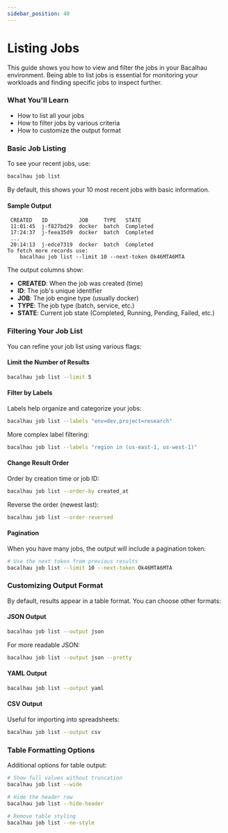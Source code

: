 ```yaml
---
sidebar_position: 40
---
```

# Listing  Jobs

This guide shows you how to view and filter the jobs in your Bacalhau environment. Being able to list jobs is essential for monitoring your workloads and finding specific jobs to inspect further.

### What You'll Learn

* How to list all your jobs
* How to filter jobs by various criteria
* How to customize the output format

### Basic Job Listing

To see your recent jobs, use:

```bash
bacalhau job list
```

By default, this shows your 10 most recent jobs with basic information.

#### Sample Output

```
 CREATED   ID          JOB     TYPE   STATE
 11:01:45  j-f827bd29  docker  batch  Completed
 17:24:37  j-feea35d9  docker  batch  Completed
 ...
 20:14:13  j-edce7319  docker  batch  Completed
To fetch more records use:
	bacalhau job list --limit 10 --next-token Ok46MTA6MTA
```

The output columns show:

* **CREATED**: When the job was created (time)
* **ID**: The job's unique identifier
* **JOB**: The job engine type (usually docker)
* **TYPE**: The job type (batch, service, etc.)
* **STATE**: Current job state (Completed, Running, Pending, Failed, etc.)

### Filtering Your Job List

You can refine your job list using various flags:

#### Limit the Number of Results

```bash
bacalhau job list --limit 5
```

#### Filter by Labels

Labels help organize and categorize your jobs:

```bash
bacalhau job list --labels "env=dev,project=research"
```

More complex label filtering:

```bash
bacalhau job list --labels "region in (us-east-1, us-west-1)"
```

#### Change Result Order

Order by creation time or job ID:

```bash
bacalhau job list --order-by created_at
```

Reverse the order (newest last):

```bash
bacalhau job list --order-reversed
```

#### Pagination

When you have many jobs, the output will include a pagination token:

```bash
# Use the next token from previous results
bacalhau job list --limit 10 --next-token Ok46MTA6MTA
```

### Customizing Output Format

By default, results appear in a table format. You can choose other formats:

#### JSON Output

```bash
bacalhau job list --output json
```

For more readable JSON:

```bash
bacalhau job list --output json --pretty
```

#### YAML Output

```bash
bacalhau job list --output yaml
```

#### CSV Output

Useful for importing into spreadsheets:

```bash
bacalhau job list --output csv
```

### Table Formatting Options

Additional options for table output:

```bash
# Show full values without truncation
bacalhau job list --wide

# Hide the header row
bacalhau job list --hide-header

# Remove table styling
bacalhau job list --no-style
```
